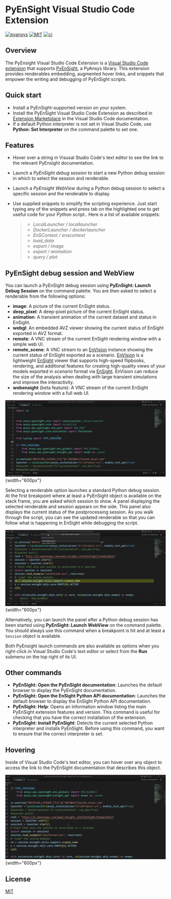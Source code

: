 # PyEnSight Visual Studio Code Extension

[![pyansys](https://img.shields.io/badge/Py-Ansys-ffc107.svg?logo=data:image/png;base64,iVBORw0KGgoAAAANSUhEUgAAABAAAAAQCAIAAACQkWg2AAABDklEQVQ4jWNgoDfg5mD8vE7q/3bpVyskbW0sMRUwofHD7Dh5OBkZGBgW7/3W2tZpa2tLQEOyOzeEsfumlK2tbVpaGj4N6jIs1lpsDAwMJ278sveMY2BgCA0NFRISwqkhyQ1q/Nyd3zg4OBgYGNjZ2ePi4rB5loGBhZnhxTLJ/9ulv26Q4uVk1NXV/f///////69du4Zdg78lx//t0v+3S88rFISInD59GqIH2esIJ8G9O2/XVwhjzpw5EAam1xkkBJn/bJX+v1365hxxuCAfH9+3b9/+////48cPuNehNsS7cDEzMTAwMMzb+Q2u4dOnT2vWrMHu9ZtzxP9vl/69RVpCkBlZ3N7enoDXBwEAAA+YYitOilMVAAAAAElFTkSuQmCC)](https://docs.pyansys.com/)
[![MIT](https://img.shields.io/badge/License-MIT-yellow.svg)](https://opensource.org/licenses/MIT)
[![ci](https://github.com/ansys-internal/ansys-pyensight-vscode/actions/workflows/ci_cd.yml/badge.svg?branch=main)](https://github.com/ansys-internal/ansys-pyensight-vscode/actions?query=branch%3Amain)

## Overview

The PyEnsight Visual Studio Code Extension is a [Visual Studio
Code](https://code.visualstudio.com/)
[extension](https://marketplace.visualstudio.com/VSCode) that supports
[PyEnSight](https://ensight.docs.pyansys.com/version/stable/), a PyAnsys
library. This extension provides renderables embedding, augmented hover
links, and snippets that empower the writing and debugging of PyEnSight
scripts.

## Quick start

-   Install a PyEnSight-supported version on your system.
-   Install the PyEnSight Visual Studio Code Extension as described in
    [Extension
    Marketplace](https://code.visualstudio.com/docs/editor/extension-marketplace)
    in the Visual Studio Code documentation.
-   If a default Python interpreter is not set in Visual Studio Code,
    use **Python: Set Interpreter** on the command palette to set one.

## Features

-   Hover over a string in Visusal Studio Code\'s text editor to see the
    link to the relevant PyEnsight documentation.

-   Launch a *PyEnSight debug session* to start a new Python debug
    session in which to select the session and renderable.

-   Launch a *PyEnsight WebView* during a Python debug session to select
    a specific session and the renderable to display.

-   Use supplied snippets to simplify the scripting experience. Just
    start typing any of the snippets and press tab on the highlighted
    one to get useful code for your Python script.. Here is a list of
    available snippets:

    > -   *LocalLauncher / locallauncher*
    > -   *DockerLauncher / dockerlauncher*
    > -   *EnSContext / enscontext*
    > -   *load_data*
    > -   *export / image*
    > -   *export / animation*
    > -   *query / plot*

## PyEnSight debug session and WebView

You can launch a PyEnSight debug session using **PyEnSight: Launch Debug
Session** on the command palette. You are then asked to select a
renderable from the following options:

-   **image**: A picture of the current EnSight status.
-   **deep_pixel**: A deep-pixel picture of the current EnSight status.
-   **animation**: A transient animation of the current dataset and
    status in EnSight.
-   **webgl**: An embedded AVZ viewer showing the current status of
    EnSight exported in AVZ format.
-   **remote**: A VNC stream of the current EnSight rendering window
    with a simple web UI.
-   **remote_scene**: A VNC stream to an
    [EnVision](https://www.ansys.com/products/fluids/ansys-ensight/envision-viewer)
    instance showing the current status of EnSight exported as a
    scenario.
    [EnVision](https://www.ansys.com/products/fluids/ansys-ensight/envision-viewer)
    is a lightweight
    [EnSight](https://www.ansys.com/products/fluids/ansys-ensight)
    viewer that supports high-speed flipbooks, rendering, and additional
    features for creating high-quality views of your models exported in
    *scenario* format via
    [EnSight](https://www.ansys.com/products/fluids/ansys-ensight).
    EnVision can reduce the size of the analysis when dealing with large
    transient simulations and improve the interactivity.
-   **webensight** (beta feature): A VNC stream of the current EnSight
    rendering window with a full web UI.

![image](https://github.com/ansys/ansys-pyensight-vscode/raw/main/images/pyensightremote.gif){width="600px"}

Selecting a renderable option launches a standard Python debug session.
At the first breakpoint where at least a PyEnSight object is available
on the stack frame, you are asked which session to show. A panel
displaying the selected renderable and session appears on the side. This
panel also displays the current status of the postprocessing session. As
you walk through the script, you can see the updated renderable so that
you can follow what is happening in EnSight while debugging the script.

![image](https://github.com/ansys/ansys-pyensight-vscode/raw/main/images/pyensightsession.gif){width="600px"}

Alternatively, you can launch the panel after a Python debug session has
been started using **PyEnSight: Launch WebView** on the command palette.
You should always use this command when a breakpoint is hit and at least
a `Session` object is available.

Both PyEnsight launch commands are also available as options when you
right-click in Visual Studio Code\'s text editor or select from the
**Run** submenu on the top right of its UI.

## Other commands

-   **PyEnSight: Open the PyEnSight documentation**: Launches the
    default browser to display the PyEnSight documentation.
-   **PyEnSight: Open the EnSight Python API documentation**: Launches
    the default browser to display the EnSight Python API documentation.
-   **PyEnSight: Help**: Opens an information window listing the main
    PyEnSight extension features and version. This command is useful for
    checking that you have the correct installation of the extension.
-   **PyEnSight: Install PyEnSight**: Detects the current selected
    Python interpreter and installs PyEnSight. Before using this
    command, you want to ensure that the correct interpreter is set.

## Hovering

Inside of Visual Studio Code\'s text editor, you can hover over any
object to access the link to the PyEnSight documentation that describes
this object.

![image](images/hover.gif){width="600px"}

## License

[MIT](https://github.com/ansys-internal/ansys-pyensight-vscode/blob/main/LICENSE)
